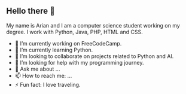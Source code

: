 ## Hello there 👋

My name is Arian and I am a computer science student working on my degree. I work with Python, Java, PHP, HTML and CSS. 

- 🔭 I’m currently working on FreeCodeCamp.
- 🌱 I’m currently learning Python.
- 👯 I’m looking to collaborate on projects related to Python and AI.
- 🤔 I’m looking for help with my programming journey.
- 💬 Ask me about ...
- 📫 How to reach me: ...
- ⚡ Fun fact: I love traveling.
<!--
**ArianDK/ArianDK** is a ✨ _special_ ✨ repository because its `README.md` (this file) appears on your GitHub profile.

